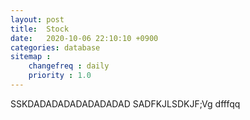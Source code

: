 ```yaml
---
layout: post
title:  Stock
date:   2020-10-06 22:10:10 +0900
categories: database
sitemap :
    changefreq : daily
    priority : 1.0
---
```


















SSKDADADADADADADADAD
SADFKJLSDKJF;Vg
dfffqq